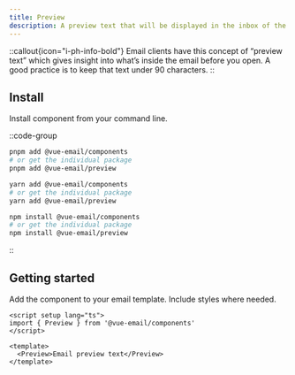 ```yaml
---
title: Preview
description: A preview text that will be displayed in the inbox of the recipient.
---
```


::callout{icon="i-ph-info-bold"}
Email clients have this concept of “preview text” which gives insight into what’s inside the email before you open. A good practice is to keep that text under 90 characters.
::

## Install

Install component from your command line.

::code-group

```sh [pnpm]
pnpm add @vue-email/components
# or get the individual package
pnpm add @vue-email/preview
```

```bash [yarn]
yarn add @vue-email/components
# or get the individual package
yarn add @vue-email/preview
```

```bash [npm]
npm install @vue-email/components
# or get the individual package
npm install @vue-email/preview
```
::

## Getting started

Add the component to your email template. Include styles where needed.

```vue
<script setup lang="ts">
import { Preview } from '@vue-email/components'
</script>

<template>
  <Preview>Email preview text</Preview>
</template>
```
